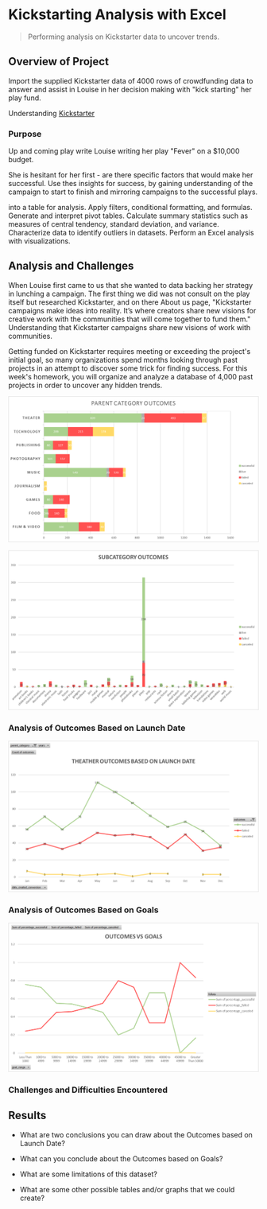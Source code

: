 <link href="https://unpkg.com/tailwindcss@1.5.2/dist/tailwind.min.css" rel="stylesheet">

# Kickstarting Analysis with Excel

> Performing analysis on Kickstarter data to uncover trends.

## Overview of Project

Import the supplied Kickstarter data of 4000 rows of crowdfunding data to answer and assist in Louise in her decision making with "kick starting" her play fund.

Understanding [Kickstarter](https://www.kickstarter.com/about)

### Purpose

Up and coming play write Louise writing her play "Fever" on a \$10,000 budget.

She is hesitant for her first - are there specific factors that would make her successful. Use thes insights for success, by gaining understanding of the campaign to start to finish and mirroring campaigns to the successful plays.

into a table for analysis.
Apply filters, conditional formatting, and formulas.
Generate and interpret pivot tables.
Calculate summary statistics such as measures of central tendency, standard deviation, and variance.
Characterize data to identify outliers in datasets.
Perform an Excel analysis with visualizations.

## Analysis and Challenges

When Louise first came to us that she wanted to data backing her strategy in lunching a campaign. The first thing we did was not consult on the play itself but researched Kickstarter, and on there About us page, "Kickstarter campaigns make ideas into reality. It’s where creators share new visions for creative work with the communities that will come together to fund them." Understanding that Kickstarter campaigns share new visions of work with communities.

Getting funded on Kickstarter requires meeting or exceeding the project's initial goal, so many organizations spend months looking through past projects in an attempt to discover some trick for finding success. For this week's homework, you will organize and analyze a database of 4,000 past projects in order to uncover any hidden trends.

![Category Statistics](resources/Category_Statistics.png)

![Subcategory Statistics](resources/Subcategory_Statistics.png)

### Analysis of Outcomes Based on Launch Date

![Outcomes Based on Launch Date](resources/Theater_Outcomes_vs_Launch.png)

### Analysis of Outcomes Based on Goals

![Goal Outcomes](resources/Outcomes_vs_Goals.png)

### Challenges and Difficulties Encountered

## Results

- What are two conclusions you can draw about the Outcomes based on Launch Date?

- What can you conclude about the Outcomes based on Goals?

- What are some limitations of this dataset?

- What are some other possible tables and/or graphs that we could create?
